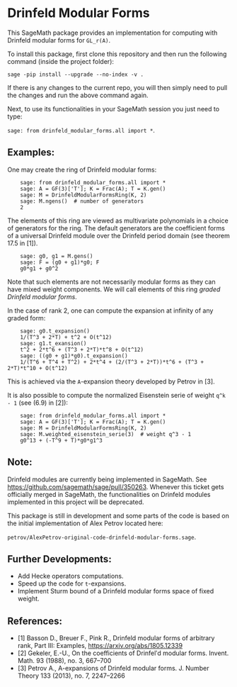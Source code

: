 # Drinfeld Modular Forms

This SageMath package provides an implementation for computing with Drinfeld modular forms for `GL_r(A)`.

To install this package, first clone this repository and then run the following command (inside the project folder):

`sage -pip install --upgrade --no-index -v .`

If there is any changes to the current repo, you will then simply need to pull the changes and run the above command again.

Next, to use its functionalities in your SageMath session you just need to type:

`sage: from drinfeld_modular_forms.all import *`.

## Examples:

One may create the ring of Drinfeld modular forms:

```
    sage: from drinfeld_modular_forms.all import *
    sage: A = GF(3)['T']; K = Frac(A); T = K.gen()
    sage: M = DrinfeldModularFormsRing(K, 2)
    sage: M.ngens()  # number of generators
    2
```

The elements of this ring are viewed as multivariate polynomials in a choice of generators for the ring. The default generators are the coefficient forms of a universal Drinfeld module over the Drinfeld period domain (see theorem 17.5 in \[1\]).

```
    sage: g0, g1 = M.gens()
    sage: F = (g0 + g1)*g0; F
    g0*g1 + g0^2
```
Note that such elements are not necessarily modular forms as they can have mixed weight components. We will call elements of this ring *graded Drinfeld modular forms*.

In the case of rank 2, one can compute the expansion at infinity of any graded form:

```
    sage: g0.t_expansion()
    1/(T^3 + 2*T) + t^2 + O(t^12)
    sage: g1.t_exansion()
    t^2 + 2*t^6 + (T^3 + 2*T)*t^8 + O(t^12)
    sage: ((g0 + g1)*g0).t_expansion()
    1/(T^6 + T^4 + T^2) + 2*t^4 + (2/(T^3 + 2*T))*t^6 + (T^3 + 2*T)*t^10 + O(t^12)
```
This is achieved via the `A`-expansion theory developed by Petrov in \[3\].

It is also possible to compute the normalized Eisenstein serie of weight `q^k - 1` (see (6.9) in \[2\]):

```
    sage: from drinfeld_modular_forms.all import *
    sage: A = GF(3)['T']; K = Frac(A); T = K.gen()
    sage: M = DrinfeldModularFormsRing(K, 2)
    sage: M.weighted_eisenstein_serie(3)  # weight q^3 - 1
    g0^13 + (-T^9 + T)*g0*g1^3
```

## Note:

Drinfeld modules are currently being implemented in SageMath. See https://github.com/sagemath/sage/pull/350263.
Whenever this ticket gets officially merged in SageMath, the functionalities on Drinfeld modules implemented in this project will be deprecated.

This package is still in development and some parts of the code is
based on the initial implementation of Alex Petrov located here:

`petrov/AlexPetrov-original-code-drinfeld-modular-forms.sage`.

## Further Developments:

* Add Hecke operators computations.
* Speed up the code for `t`-expansions.
* Implement Sturm bound of a Drinfeld modular forms space of fixed weight.

## References:

* \[1\] Basson D., Breuer F., Pink R., Drinfeld modular forms of arbitrary rank, Part III: Examples, https://arxiv.org/abs/1805.12339
* \[2\] Gekeler, E.-U., On the coefficients of Drinfelʹd modular forms. Invent. Math. 93 (1988), no. 3, 667–700
* \[3\] Petrov A., A-expansions of Drinfeld modular forms. J. Number Theory 133 (2013), no. 7, 2247–2266
